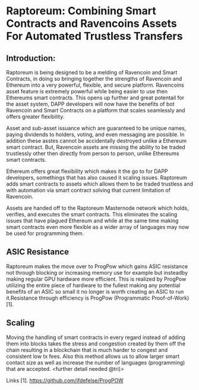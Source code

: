 
# Raptoreum: Combining Smart Contracts and Ravencoins Assets For Automated Trustless Transfers

## Introduction:
Raptoreum is being designed to be a melding of Ravencoin and Smart Contracts, in doing so bringing together the strengths of Ravencoin and Ethereum into a very powerful, flexible, and secure platform. Ravencoins asset feature is extremely powerful while being easier to use then Ethereums smart contracts. This opens up further and great potentail for the asset system, DAPP developers will now have the benefits of bot Ravencoin and Smart Contracts on a platform that scales seamlessly and offers greater flexibility.

Asset and sub-asset issuance which are guaranteed to be unique names, paying dividends to holders, voting, and even messaging are possible. In addition these asstes cannot be accidentally destroyed unlike a Ethereum smart contract. But, Ravencoin assets are missing the ability to be traded trustlessly other then directly from person to person, unlike Ethereums smart contracts.

Ethereum offers great flexibility which makes it the go to for DAPP developers, somethings that has also caused it scaling issues. Raptoreum adds smart contracts to assets which allows them to be traded trustless and with automation via smart contract solving that current limitation of Ravencoin. 

Assets are handed off to the Raptoreum Masternode network which holds, verifies, and executes the smart contracts. This eliminates the scaling issues that have plagued Ethereum and while at the same time making smart contracts even more flexible as a wider array of languages may now be used for programming them.


## ASIC Resistance

Raptoreum makes the move over to ProgPow which gains ASIC resistance not through blocking or increasing memory use for example but insteadby making regular GPU hardware more efficient. This is realized by ProgPow utilizing the entire piece of hardware to the fullest making any potential benefits of an ASIC so small it no longer is worth creating an ASIC to run it.Resistance through efficiency is ProgPow (Programmatic Proof-of-Work)[1].

## Scaling

Moving the handling of smart contracts in every regard instead of adding them into blocks takes the stress and congestion created by them off the chain resulting in a blockchain that is much harder to congest and consistent low tx fees. Also this method allows us to allow larger smart contact size as well as increase the number of languages (programming) that are accepted. <further detail needed @tri)>



Links
[1]. https://github.com/ifdefelse/ProgPOW
